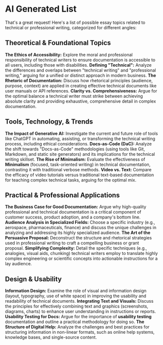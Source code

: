 
# AI Generated List
That's a great request! Here's a list of possible essay topics related to technical or professional writing, categorized for different angles:
## Theoretical & Foundational Topics
**The Ethics of Accessibility:** Explore the moral and professional responsibility of technical writers to ensure documentation is accessible to all users, including those with disabilities.
**Defining "Technical":** Analyze the differences and overlaps between "technical writing" and "professional writing," arguing for a unified or distinct approach in modern business.
**The Rhetoric of Documentation:** Discuss how rhetorical principles (audience, purpose, context) are applied in creating effective technical documents like user manuals or API references.
**Clarity vs. Comprehensiveness:** Argue for the optimal balance a technical writer must strike between achieving absolute clarity and providing exhaustive, comprehensive detail in complex documentation.

## Tools, Technology, & Trends
**The Impact of Generative AI:** Investigate the current and future role of tools like ChatGPT in automating, assisting, or transforming the technical writing process, including ethical considerations.
**Docs-as-Code (DaC):** Analyze the shift towards "Docs-as-Code" methodologies (using tools like Git, Markdown, and static site generators) and its implications for the technical writing skillset.
**The Rise of Minimalism:** Evaluate the effectiveness of **Minimalism** (focused, task-oriented writing) in technical documentation, contrasting it with traditional verbose methods.
**Video vs. Text:** Compare the efficacy of video tutorials versus traditional text-based documentation for teaching complex technical tasks, arguing for the optimal mix.

## Practical & Professional Applications
**The Business Case for Good Documentation:** Argue why high-quality professional and technical documentation is a critical component of customer success, product adoption, and a company's bottom line.
**Audience Analysis in Specialized Fields:** Choose a specific industry (e.g., aerospace, pharmaceuticals, finance) and discuss the unique challenges in analyzing and addressing its highly specialized audience.
**The Art of the Persuasive Proposal:** Deconstruct the structure and rhetorical strategies used in professional writing to craft a compelling business or grant proposal.
**Simplifying Complexity:** Detail the specific techniques (e.g., analogies, visual aids, chunking) technical writers employ to translate highly complex engineering or scientific concepts into actionable instructions for a lay audience.

## Design & Usability
**Information Design:** Examine the role of visual and information design (layout, typography, use of white space) in improving the usability and readability of technical documents.
**Integrating Text and Visuals:** Discuss the principles for effectively combining text and graphics (screenshots, diagrams, charts) to enhance user understanding in instructions or reports.
**Usability Testing for Docs:** Argue for the importance of **usability testing** documentation and outline a practical methodology for doing so.
**The Structure of Digital Help:** Analyze the challenges and best practices for structuring information in non-linear formats, such as online help systems, knowledge bases, and single-source content.
